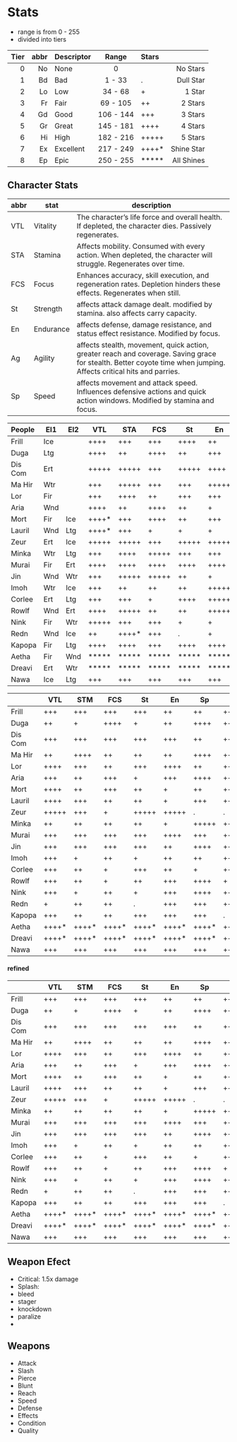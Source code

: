 # Stats

- range is from 0 - 255
- divided into tiers


|Tier|abbr|Descriptor | Range     | Stars  |           |
|---:|---:|:----------|:---------:|:-------|----------:|
|  0 | No | None      | 0         |        | No Stars  |
|  1 | Bd | Bad       | 1 - 33    | .      | Dull Star |
|  2 | Lo | Low       | 34 - 68   | +      | 1 Star    |
|  3 | Fr | Fair      | 69 - 105  | ++     | 2 Stars   |
|  4 | Gd | Good      | 106 - 144 | +++    | 3 Stars   |
|  5 | Gr | Great     | 145 - 181 | ++++   | 4 Stars   |
|  6 | Hi | High      | 182 - 216 | +++++  | 5 Stars   |
|  7 | Ex | Excellent | 217 - 249 | ++++*  | Shine Star|
|  8 | Ep | Epic      | 250 - 255 | *****  | All Shines|


## Character Stats

|abbr| stat      | description                                                                                                                                                        |
|----|-----------|--------------------------------------------------------------------------------------------------------------------------------------------------------------------|
|VTL | Vitality  | The character’s life force and overall health. If depleted, the character dies. Passively regenerates.                                                             |
|STA | Stamina   | Affects mobility. Consumed with every action. When depleted, the character will struggle. Regenerates over time.                                                   |
|FCS | Focus     | Enhances accuracy, skill execution, and regeneration rates. Depletion hinders these effects. Regenerates when still.                                               |
| St | Strength  | affects attack damage dealt. modified by stamina. also affects carry capacity.                                                                                     |
| En | Endurance | affects defense, damage resistance, and status effect resistance. Modified by focus.                                                                               |
| Ag | Agility   | affects stealth, movement, quick action, greater reach and coverage. Saving grace for stealth. Better coyote time when jumping. Affects critical hits and parries. |
| Sp | Speed     | affects movement and attack speed. Influences defensive actions and quick action windows. Modified by stamina and focus.                                           |


| People  |El1|El2|  VTL|  STA|  FCS|   St|   En|   Ag|   Sp|
|:--------|---|---|-----|-----|-----|-----|-----|-----|-----|
| Frill   |Ice|   |++++ |+++  |+++  |++++ |++   |++   |+++  |
| Duga    |Ltg|   |++++ |++   |++++ |++   |+++  |++++ |++++ |
| Dis Com |Ert|   |+++++|+++++|+++  |+++++|++++ |+++  |+++  |
| Ma Hir  |Wtr|   |+++  |+++++|+++  |+++  |+++++|+++++|+++  |
| Lor     |Fir|   |+++  |++++ |++   |+++  |+++  |+++  |+++  |
| Aria    |Wnd|   |++++ |++   |++++ |++   |+    |++++ |++++ |
| Mort    |Fir|Ice|++++*|+++  |++++ |++   |+++  |++++ |++   |
| Lauril  |Wnd|Ltg|++++*|+++  |+    |+    |+    |++++ |+++  |
| Zeur    |Ert|Ice|+++++|+++++|+++  |+++++|+++++|.    |+    |
| Minka   |Wtr|Ltg|+++  |++++ |+++++|+++  |+++  |+++++|+++++|
| Murai   |Fir|Ert|++++ |++++ |++++ |++++ |++++ |++++ |+++  |
| Jin     |Wnd|Wtr|+++  |+++++|+++++|++   |+    |++++*|+++++|
| Imoh    |Wtr|Ice|+++  |++   |++   |++   |+++++|+++  |++   |
| Corlee  |Ert|Ltg|+++  |+++  |+    |++++ |+++++|++   |+    |
| Rowlf   |Wnd|Ert|++++ |+++++|++   |++   |+++++|+++++|++++ |
| Nink    |Fir|Wtr|+++++|+++  |+++  |+    |+    |+++++|+++++|
| Redn    |Wnd|Ice|++   |++++*|+++  |.    |+    |++++*|++++ |
| Kapopa  |Fir|Ltg|++++ |++++ |+++  |++++ |++++ |+    |+    |
| Aetha   |Fir|Wnd|*****|*****|*****|*****|*****|*****|*****|
| Dreavi  |Ert|Wtr|*****|*****|*****|*****|*****|*****|*****|
| Nawa    |Ice|Ltg|+++  |+++  |+++  |+++  |+++  |+++  |+++  |

|         | VTL   | STM   | FCS   | St    | En    | Sp    | Ag    |
|---------|-------|-------|-------|-------|-------|-------|-------|
| Frill   | +++   | +++   | +++   | +++   | ++    | ++    | ++    |
| Duga    | ++    | +     | ++++  | +     | ++    | ++++  | ++++  |
| Dis Com | +++   | +++   | +++   | +++   | +++   | ++    | ++    |
| Ma Hir  | ++    | ++++  | ++    | ++    | ++    | ++++  | +++   |
| Lor     | ++++  | +++   | ++    | +++   | ++++  | ++    | ++    |
| Aria    | +++   | ++    | +++   | +     | +++   | ++++  | ++++  |
| Mort    | ++++  | ++    | +++   | ++    | +     | ++    | +++   |
| Lauril  | ++++  | +++   | ++    | ++    | +     | +++   | ++    |
| Zeur    | +++++ | +++   | +     | +++++ | +++++ | .     | .     |
| Minka   | ++    | ++    | ++    | ++    | +     | +++++ | +++++ |
| Murai   | +++   | +++   | +++   | +++   | ++++  | +++   | +++   |
| Jin     | +++   | +++   | +++   | +++   | ++    | ++++  | ++++  |
| Imoh    | +++   | +     | ++    | +     | ++    | ++    | +++   |
| Corlee  | +++   | ++    | +     | +++   | ++    | +     | ++    |
| Rowlf   | +++   | ++    | +     | ++    | +++   | ++++  | +     |
| Nink    | +++   | +     | ++    | +     | +++   | ++++  | ++    |
| Redn    | +     | ++    | ++    | .     | +++   | +++   | +++++ |
| Kapopa  | +++   | ++    | ++    | +++   | +++   | +++   | .     |
| Aetha   | ++++* | ++++* | ++++* | ++++* | ++++* | ++++* | ++++* |
| Dreavi  | ++++* | ++++* | ++++* | ++++* | ++++* | ++++* | ++++* |
| Nawa    | +++   | +++   | +++   | +++   | +++   | +++   | +++   |


#### refined

|         | VTL   | STM   | FCS   | St    | En    | Sp    | Ag    |
|---------|-------|-------|-------|-------|-------|-------|-------|
| Frill   | +++   | +++   | +++   | +++   | ++    | ++    | ++    |
| Duga    | ++    | +     | ++++  | +     | ++    | ++++  | ++++  |
| Dis Com | +++   | +++   | +++   | +++   | +++   | ++    | ++    |
| Ma Hir  | ++    | ++++  | ++    | ++    | ++    | ++++  | +++   |
| Lor     | ++++  | +++   | ++    | +++   | ++++  | ++    | ++    |
| Aria    | +++   | ++    | +++   | +     | +++   | ++++  | ++++  |
| Mort    | ++++  | ++    | +++   | ++    | +     | ++    | +++   |
| Lauril  | ++++  | +++   | ++    | ++    | +     | +++   | ++    |
| Zeur    | +++++ | +++   | +     | +++++ | +++++ | .     | .     |
| Minka   | ++    | ++    | ++    | ++    | +     | +++++ | +++++ |
| Murai   | +++   | +++   | +++   | +++   | ++++  | +++   | +++   |
| Jin     | +++   | +++   | +++   | +++   | ++    | ++++  | ++++  |
| Imoh    | +++   | +     | ++    | +     | ++    | ++    | +++   |
| Corlee  | +++   | ++    | +     | +++   | ++    | +     | ++    |
| Rowlf   | +++   | ++    | +     | ++    | +++   | ++++  | +     |
| Nink    | +++   | +     | ++    | +     | +++   | ++++  | ++    |
| Redn    | +     | ++    | ++    | .     | +++   | +++   | +++++ |
| Kapopa  | +++   | ++    | ++    | +++   | +++   | +++   | .     |
| Aetha   | ++++* | ++++* | ++++* | ++++* | ++++* | ++++* | ++++* |
| Dreavi  | ++++* | ++++* | ++++* | ++++* | ++++* | ++++* | ++++* |
| Nawa    | +++   | +++   | +++   | +++   | +++   | +++   | +++   |




## Weapon Efect
- Critical: 1.5x damage 
- Splash: 
- bleed
- stager
- knockdown
- paralize
- 

## Weapons
- Attack
- Slash
- Pierce
- Blunt
- Reach
- Speed
- Defense
- Effects
- Condition
- Quality
